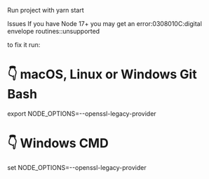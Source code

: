 Run project with yarn start

Issues
If you have Node 17+ you may get an error:0308010C:digital envelope routines::unsupported

to fix it run:

# 👇️ macOS, Linux or Windows Git Bash

export NODE_OPTIONS=--openssl-legacy-provider

# 👇️ Windows CMD

set NODE_OPTIONS=--openssl-legacy-provider
